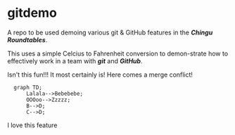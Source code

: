 # gitdemo
A repo to be used demoing various git &amp; GitHub features in the **_Chingu Roundtables_**.

This uses a simple Celcius to Fahrenheit conversion to demon-strate how to effectively work in a team with **_git_** and **_GitHub_**.

Isn't this fun!!! It most certainly is! Here comes a merge conflict!

```mermaid
  graph TD;
      Lalala-->Bebebebe;
      OOOoo-->Zzzzz;
      B-->D;
      C-->D;
```

I love this feature
